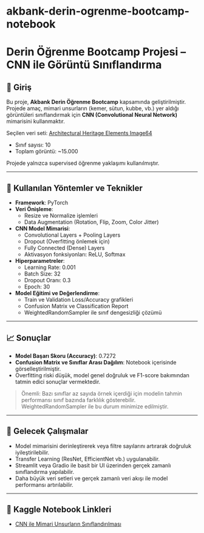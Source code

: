 # akbank-derin-ogrenme-bootcamp-notebook

# Derin Öğrenme Bootcamp Projesi – CNN ile Görüntü Sınıflandırma

## 📌 Giriş
Bu proje, **Akbank Derin Öğrenme Bootcamp** kapsamında geliştirilmiştir. Projede amaç, mimari unsurların (kemer, sütun, kubbe, vb.) yer aldığı görüntüleri sınıflandırmak için **CNN (Convolutional Neural Network)** mimarisini kullanmaktır.  

Seçilen veri seti: [Architectural Heritage Elements Image64](https://www.kaggle.com/datasets/xhlulu/archi-heritage-elements)  
- Sınıf sayısı: 10  
- Toplam görüntü: ~15.000  

Projede yalnızca supervised öğrenme yaklaşımı kullanılmıştır.

---

## 🧰 Kullanılan Yöntemler ve Teknikler

- **Framework**: PyTorch  
- **Veri Önişleme**:  
  - Resize ve Normalize işlemleri  
  - Data Augmentation (Rotation, Flip, Zoom, Color Jitter)  
- **CNN Model Mimarisi**:  
  - Convolutional Layers + Pooling Layers  
  - Dropout (Overfitting önlemek için)  
  - Fully Connected (Dense) Layers  
  - Aktivasyon fonksiyonları: ReLU, Softmax  
- **Hiperparametreler**:  
  - Learning Rate: 0.001  
  - Batch Size: 32  
  - Dropout Oranı: 0.3  
  - Epoch: 30  
- **Model Eğitimi ve Değerlendirme**:  
  - Train ve Validation Loss/Accuracy grafikleri  
  - Confusion Matrix ve Classification Report  
  - WeightedRandomSampler ile sınıf dengesizliği çözümü  

---

## 📈 Sonuçlar

- **Model Başarı Skoru (Accuracy)**: 0.7272  
- **Confusion Matrix ve Sınıflar Arası Dağılım**: Notebook içerisinde görselleştirilmiştir.  
- Overfitting riski düşük, model genel doğruluk ve F1-score bakımından tatmin edici sonuçlar vermektedir.  

> Önemli: Bazı sınıflar az sayıda örnek içerdiği için modelin tahmin performansı sınıf bazında farklılık gösterebilir. WeightedRandomSampler ile bu durum minimize edilmiştir.

---

## 🔧 Gelecek Çalışmalar

- Model mimarisini derinleştirerek veya filtre sayılarını artırarak doğruluk iyileştirilebilir.  
- Transfer Learning (ResNet, EfficientNet vb.) uygulanabilir.  
- Streamlit veya Gradio ile basit bir UI üzerinden gerçek zamanlı sınıflandırma yapılabilir.  
- Daha büyük veri setleri ve gerçek zamanlı veri akışı ile model performansı artırılabilir.  

---

## 🔗 Kaggle Notebook Linkleri

- [CNN ile Mimari Unsurların Sınıflandırılması](https://www.kaggle.com/code/acikgozenesefe/akbank-derin-ogrenme-notebook)  



